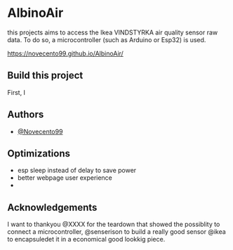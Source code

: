 # AlbinoAir

this projects aims to access the Ikea VINDSTYRKA air quality sensor raw data. 
To do so, a microcontroller (such as Arduino or Esp32) is used.





https://novecento99.github.io/AlbinoAir/


## Build this project

First, I



## Authors





- [@Novecento99](https://github.com/Novecento99/AlbinoAir/)


## Optimizations

- esp sleep instead of delay to save power
- better webpage user experience
-

## Acknowledgements

I want to thankyou @XXXX for the teardown that showed the possiblity to connect a microcontroller,
  @senserison to build a really good sensor 
@ikea to encapsuledet it in a economical good lookkig piece. 
